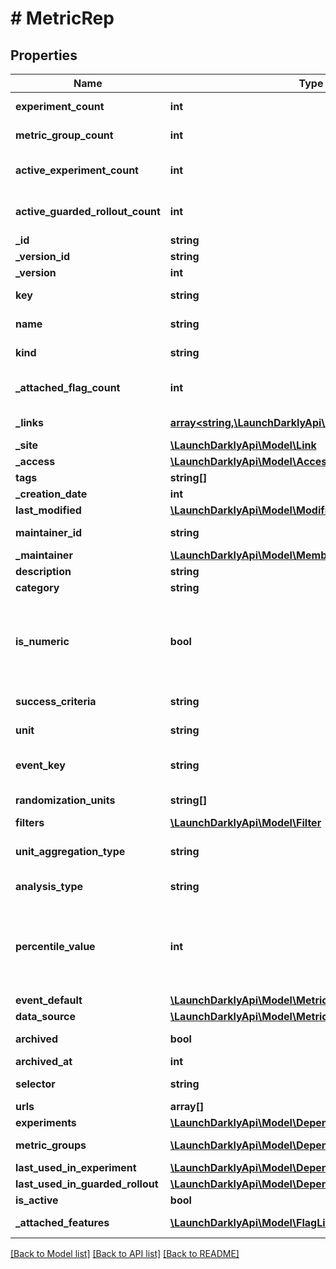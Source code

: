 # # MetricRep

## Properties

Name | Type | Description | Notes
------------ | ------------- | ------------- | -------------
**experiment_count** | **int** | The number of experiments using this metric | [optional]
**metric_group_count** | **int** | The number of metric groups using this metric | [optional]
**active_experiment_count** | **int** | The number of active experiments using this metric | [optional]
**active_guarded_rollout_count** | **int** | The number of active guarded rollouts using this metric | [optional]
**_id** | **string** | The ID of this metric |
**_version_id** | **string** | The version ID of the metric |
**_version** | **int** | Version of the metric | [optional]
**key** | **string** | A unique key to reference the metric |
**name** | **string** | A human-friendly name for the metric |
**kind** | **string** | The kind of event the metric tracks |
**_attached_flag_count** | **int** | The number of feature flags currently attached to this metric | [optional]
**_links** | [**array<string,\LaunchDarklyApi\Model\Link>**](Link.md) | The location and content type of related resources |
**_site** | [**\LaunchDarklyApi\Model\Link**](Link.md) |  | [optional]
**_access** | [**\LaunchDarklyApi\Model\Access**](Access.md) |  | [optional]
**tags** | **string[]** | Tags for the metric |
**_creation_date** | **int** |  |
**last_modified** | [**\LaunchDarklyApi\Model\Modification**](Modification.md) |  | [optional]
**maintainer_id** | **string** | The ID of the member who maintains this metric | [optional]
**_maintainer** | [**\LaunchDarklyApi\Model\MemberSummary**](MemberSummary.md) |  | [optional]
**description** | **string** | Description of the metric | [optional]
**category** | **string** | The category of the metric | [optional]
**is_numeric** | **bool** | For custom metrics, whether to track numeric changes in value against a baseline (&lt;code&gt;true&lt;/code&gt;) or to track a conversion when an end user takes an action (&lt;code&gt;false&lt;/code&gt;). | [optional]
**success_criteria** | **string** | For custom metrics, the success criteria | [optional]
**unit** | **string** | For numeric custom metrics, the unit of measure | [optional]
**event_key** | **string** | For custom metrics, the event key to use in your code | [optional]
**randomization_units** | **string[]** | An array of randomization units allowed for this metric | [optional]
**filters** | [**\LaunchDarklyApi\Model\Filter**](Filter.md) |  | [optional]
**unit_aggregation_type** | **string** | The method by which multiple unit event values are aggregated | [optional]
**analysis_type** | **string** | The method for analyzing metric events | [optional]
**percentile_value** | **int** | The percentile for the analysis method. An integer denoting the target percentile between 0 and 100. Required when &lt;code&gt;analysisType&lt;/code&gt; is &lt;code&gt;percentile&lt;/code&gt;. | [optional]
**event_default** | [**\LaunchDarklyApi\Model\MetricEventDefaultRep**](MetricEventDefaultRep.md) |  | [optional]
**data_source** | [**\LaunchDarklyApi\Model\MetricDataSourceRefRep**](MetricDataSourceRefRep.md) |  | [optional]
**archived** | **bool** | Whether the metric version is archived | [optional]
**archived_at** | **int** |  | [optional]
**selector** | **string** | For click metrics, the CSS selectors | [optional]
**urls** | **array[]** |  | [optional]
**experiments** | [**\LaunchDarklyApi\Model\DependentExperimentRep[]**](DependentExperimentRep.md) |  | [optional]
**metric_groups** | [**\LaunchDarklyApi\Model\DependentMetricGroupRep[]**](DependentMetricGroupRep.md) | Metric groups that use this metric | [optional]
**last_used_in_experiment** | [**\LaunchDarklyApi\Model\DependentExperimentRep**](DependentExperimentRep.md) |  | [optional]
**last_used_in_guarded_rollout** | [**\LaunchDarklyApi\Model\DependentMeasuredRolloutRep**](DependentMeasuredRolloutRep.md) |  | [optional]
**is_active** | **bool** | Whether the metric is active | [optional]
**_attached_features** | [**\LaunchDarklyApi\Model\FlagListingRep[]**](FlagListingRep.md) | Details on the flags attached to this metric | [optional]

[[Back to Model list]](../../README.md#models) [[Back to API list]](../../README.md#endpoints) [[Back to README]](../../README.md)
